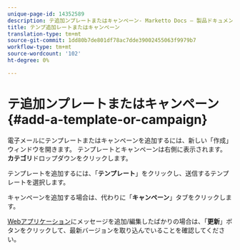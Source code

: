 ```yaml
---
unique-page-id: 14352589
description: テ追加ンプレートまたはキャンペーン- Marketto Docs — 製品ドキュメント
title: テンプ追加レートまたはキャンペーン
translation-type: tm+mt
source-git-commit: 1dd80b7de801df78ac7dde39002455063f9979b7
workflow-type: tm+mt
source-wordcount: '102'
ht-degree: 0%

---
```



# テ追加ンプレートまたはキャンペーン{#add-a-template-or-campaign}

電子メールにテンプレートまたはキャンペーンを追加するには、新しい「作成」ウィンドウを開きます。 テンプレートとキャンペーンは右側に表示されます。 **カテゴリ**&#x200B;ドロップダウンをクリックします。

テンプレートを追加するには、「**テンプレート**」をクリックし、送信するテンプレートを選択します。

キャンペーンを追加する場合は、代わりに「**キャンペーン**」タブをクリックします。

[Webアプリケーション](https://toutapp.com/login)にメッセージを追加/編集したばかりの場合は、「**更新**」ボタンをクリックして、最新バージョンを取り込んでいることを確認してください。
